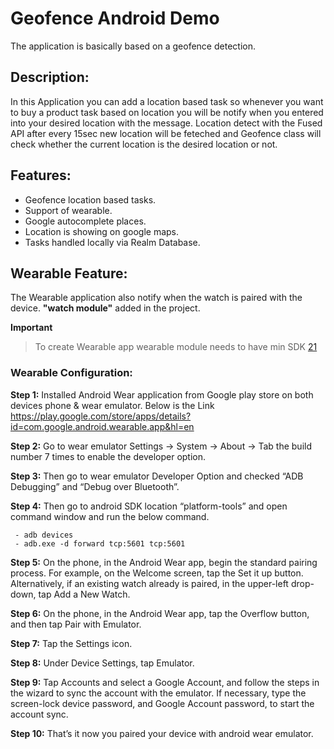 
# Geofence Android Demo
The application is basically based on a geofence detection.

## Description:
In this Application you can add a location based task so whenever you want to buy a product task based on location you will be notify when you entered into your desired location with the message. Location detect with the Fused API after every 15sec new location will be feteched and Geofence class will check whether the current location is the desired location or not.

## Features:

 - Geofence location based tasks.
 - Support of wearable.
 - Google autocomplete places.
 - Location is showing on google maps.
 - Tasks handled locally via Realm Database.

## Wearable Feature:
The Wearable application also notify when the watch is paired with the device. **"watch module"** added in the project.

**Important**
>To create Wearable app wearable module needs to have min SDK [21](https://www.android.com/versions/lollipop-5-0/)

### Wearable Configuration:

**Step 1:** Installed Android Wear application from Google play store on both devices phone & wear emulator. Below is the Link https://play.google.com/store/apps/details?id=com.google.android.wearable.app&hl=en

**Step 2:** Go to wear emulator Settings -> System -> About -> Tab the build number 7 times to enable the developer option.

**Step 3:** Then go to wear emulator Developer Option and checked “ADB Debugging” and “Debug over Bluetooth”.

**Step 4:** Then go to android SDK location “platform-tools” and open command window and run the below command.

```
 - adb devices
 - adb.exe -d forward tcp:5601 tcp:5601 
```
**Step 5:** On the phone, in the Android Wear app, begin the standard pairing process. For example, on the Welcome screen, tap the Set it up button. Alternatively, if an existing watch already is paired, in the upper-left drop-down, tap Add a New Watch.

**Step 6:** On the phone, in the Android Wear app, tap the Overflow button, and then tap Pair with Emulator.

**Step 7:** Tap the Settings icon.

**Step 8:** Under Device Settings, tap Emulator.

**Step 9:** Tap Accounts and select a Google Account, and follow the steps in the wizard to sync the account with the emulator. If necessary, type the screen-lock device password, and Google Account password, to start the account sync.

**Step 10:** That’s it now you paired your device with android wear emulator.
